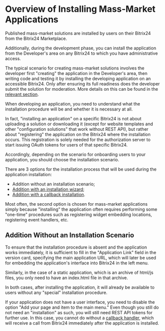 # Overview of Installing Mass-Market Applications

Published mass-market solutions are installed by users on their Bitrix24 from the Bitrix24 Marketplace.

Additionally, during the development phase, you can install the application from the Developer's area on any Bitrix24 to which you have administrative access.

The typical scenario for creating mass-market solutions involves the developer first "creating" the application in the Developer's area, then writing code and testing it by installing the developing application on an accessible Bitrix24. Only after ensuring its full readiness does the developer submit the solution for moderation. More details on this can be found in the [relevant section](../../../market/preparing-to-publish/how-to-add-app.md).

When developing an application, you need to understand what the installation procedure will be and whether it is necessary at all.

In fact, "installing an application" on a specific Bitrix24 is not about uploading a solution or downloading it (except for website templates and other "configuration solutions" that work without REST API), but rather about "registering" the application on the Bitrix24 where the installation occurs. This registration is solely needed for the authorization server to start issuing OAuth tokens for users of that specific Bitrix24.

Accordingly, depending on the scenario for onboarding users to your application, you should choose the installation scenario.

There are 3 options for the installation process that will be used during the application installation:

- Addition without an installation scenario;
- [Addition with an installation wizard](./installation-master.md);
- [Addition with a callback installation](./installation-callback.md).

Most often, the second option is chosen for mass-market applications simply because "installing" the application often requires performing some "one-time" procedures such as registering widget embedding locations, registering event handlers, etc.

## Addition Without an Installation Scenario

To ensure that the installation procedure is absent and the application works immediately, it is sufficient to fill in the "Application Link" field in the version card, specifying the main application URL, which will later be used for embedding the application's interface into Bitrix24 in the left menu.

Similarly, in the case of a static application, which is an archive of html/js files, you only need to have an index.html file in that archive.

In both cases, after installing the application, it will already be available to users without any "special" installation procedure.

If your application does not have a user interface, you need to disable the option "Add your page and item to the main menu." Even though you still do not need an "installation" as such, you will still need REST API tokens for further use. In this case, you cannot do without a [callback handler](./installation-callback.md), which will receive a call from Bitrix24 immediately after the application is installed.